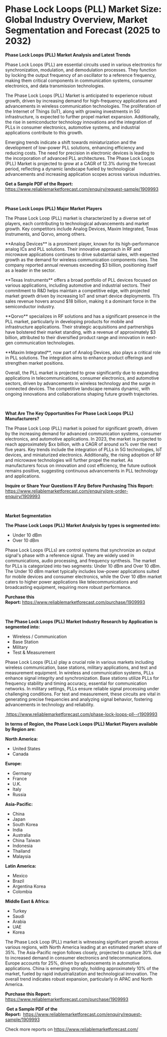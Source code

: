 <p><h1>Phase Lock Loops (PLL) Market Size: Global Industry Overview, Market Segmentation and Forecast (2025 to 2032)</h1></p><p><strong>Phase Lock Loops (PLL) Market Analysis and Latest Trends</strong></p>
<p><p>Phase Lock Loops (PLL) are essential circuits used in various electronics for synchronization, modulation, and demodulation processes. They function by locking the output frequency of an oscillator to a reference frequency, making them critical components in communication systems, consumer electronics, and data transmission technologies.</p><p>The Phase Lock Loops (PLL) Market is anticipated to experience robust growth, driven by increasing demand for high-frequency applications and advancements in wireless communication technologies. The proliferation of the Internet of Things (IoT), along with growing investments in 5G infrastructure, is expected to further propel market expansion. Additionally, the rise in semiconductor technology innovations and the integration of PLLs in consumer electronics, automotive systems, and industrial applications contribute to this growth.</p><p>Emerging trends indicate a shift towards miniaturization and the development of low-power PLL solutions, enhancing efficiency and reducing costs. The need for precision in electronic devices is leading to the incorporation of advanced PLL architectures. The Phase Lock Loops (PLL) Market is projected to grow at a CAGR of 12.3% during the forecast period, reflecting a dynamic landscape fueled by technological advancements and increasing application scopes across various industries.</p></p>
<p><strong>Get a Sample PDF of the Report:&nbsp;</strong> <a href="https://www.reliablemarketforecast.com/enquiry/request-sample/1909993?utm_campaign=2470&utm_medium=2&utm_source=Github&utm_content=ia&utm_term=13022025&utm_id=phase-lock-loops-pll">https://www.reliablemarketforecast.com/enquiry/request-sample/1909993</a></p>
<p>&nbsp;</p>
<p><strong>Phase Lock Loops (PLL) Major Market Players</strong></p>
<p><p>The Phase Lock Loop (PLL) market is characterized by a diverse set of players, each contributing to technological advancements and market growth. Key competitors include Analog Devices, Maxim Integrated, Texas Instruments, and Qorvo, among others.</p><p>**Analog Devices** is a prominent player, known for its high-performance analog ICs and PLL solutions. Their innovative approach in RF and microwave applications continues to drive substantial sales, with expected growth as the demand for wireless communication components rises. The company reported annual revenues exceeding $3 billion, positioning itself as a leader in the sector.</p><p>**Texas Instruments** offers a broad portfolio of PLL devices focused on various applications, including automotive and industrial sectors. Their commitment to R&D helps maintain a competitive edge, with projected market growth driven by increasing IoT and smart device deployments. TI’s sales revenue hovers around $18 billion, making it a dominant force in the semiconductor industry.</p><p>**Qorvo** specializes in RF solutions and has a significant presence in the PLL market, particularly in developing products for mobile and infrastructure applications. Their strategic acquisitions and partnerships have bolstered their market standing, with a revenue of approximately $3 billion, attributed to their diversified product range and innovation in next-gen communication technologies.</p><p>**Maxim Integrated**, now part of Analog Devices, also plays a critical role in PLL solutions. The integration aims to enhance product offerings and strengthen market positions.</p><p>Overall, the PLL market is projected to grow significantly due to expanding applications in telecommunications, consumer electronics, and automotive sectors, driven by advancements in wireless technology and the surge in connected devices. The competitive landscape remains dynamic, with ongoing innovations and collaborations shaping future growth trajectories.</p></p>
<p>&nbsp;</p>
<p><strong>What Are The Key Opportunities For Phase Lock Loops (PLL) Manufacturers?</strong></p>
<p><p>The Phase Lock Loop (PLL) market is poised for significant growth, driven by the increasing demand for advanced communication systems, consumer electronics, and automotive applications. In 2023, the market is projected to reach approximately $xx billion, with a CAGR of around xx% over the next five years. Key trends include the integration of PLLs in 5G technologies, IoT devices, and miniaturized electronics. Additionally, the rising adoption of RF and microwave technologies will further propel the market. As manufacturers focus on innovation and cost efficiency, the future outlook remains positive, suggesting continuous advancements in PLL technology and applications.</p></p>
<p><strong>Inquire or Share Your Questions If Any Before Purchasing This Report:</strong> <a href="https://www.reliablemarketforecast.com/enquiry/pre-order-enquiry/1909993?utm_campaign=2470&utm_medium=2&utm_source=Github&utm_content=ia&utm_term=13022025&utm_id=phase-lock-loops-pll">https://www.reliablemarketforecast.com/enquiry/pre-order-enquiry/1909993</a></p>
<p>&nbsp;</p>
<p><strong>Market Segmentation</strong></p>
<p><strong>The Phase Lock Loops (PLL) Market Analysis by types is segmented into:</strong></p>
<p><ul><li>Under 10 dBm</li><li>Over 10 dBm</li></ul></p>
<p><p>Phase Lock Loops (PLLs) are control systems that synchronize an output signal's phase with a reference signal. They are widely used in communications, audio processing, and frequency synthesis. The market for PLLs is categorized into two segments: Under 10 dBm and Over 10 dBm. The Under 10 dBm market typically includes low-power applications suited for mobile devices and consumer electronics, while the Over 10 dBm market caters to higher power applications like telecommunications and broadcasting equipment, requiring more robust performance.</p></p>
<p><strong>Purchase this Report:&nbsp;</strong><a href="https://www.reliablemarketforecast.com/purchase/1909993?utm_campaign=2470&utm_medium=2&utm_source=Github&utm_content=ia&utm_term=13022025&utm_id=phase-lock-loops-pll">https://www.reliablemarketforecast.com/purchase/1909993</a></p>
<p>&nbsp;</p>
<p><strong>The Phase Lock Loops (PLL) Market Industry Research by Application is segmented into:</strong></p>
<p><ul><li>Wireless / Communication</li><li>Base Station</li><li>Military</li><li>Test & Measurement</li></ul></p>
<p><p>Phase Lock Loops (PLLs) play a crucial role in various markets including wireless communication, base stations, military applications, and test and measurement equipment. In wireless and communication systems, PLLs enhance signal integrity and synchronization. Base stations utilize PLLs for frequency stability and timing accuracy, essential for communication networks. In military settings, PLLs ensure reliable signal processing under challenging conditions. For test and measurement, these circuits are vital in generating precise frequencies and analyzing signal behavior, fostering advancements in technology and reliability.</p></p>
<p><a href="https://www.reliablemarketforecast.com/phase-lock-loops-pll--r1909993?utm_campaign=2470&utm_medium=2&utm_source=Github&utm_content=ia&utm_term=13022025&utm_id=phase-lock-loops-pll">&nbsp;https://www.reliablemarketforecast.com/phase-lock-loops-pll--r1909993</a></p>
<p><strong>In terms of Region, the Phase Lock Loops (PLL) Market Players available by Region are:</strong></p>
<p>
    <p> <strong> North America: </strong>
        <ul>
            <li>United States</li>
            <li>Canada</li>
        </ul>
        </p> 
    <p> <strong> Europe: </strong>
        <ul>
            <li>Germany</li>
            <li>France</li>
            <li>U.K.</li>
            <li>Italy</li>
            <li>Russia</li>
        </ul>
        </p> 
    <p> <strong> Asia-Pacific: </strong>
        <ul>
            <li>China</li>
            <li>Japan</li>
            <li>South Korea</li>
            <li>India</li>
            <li>Australia</li>
            <li>China Taiwan</li>
            <li>Indonesia</li>
            <li>Thailand</li>
            <li>Malaysia</li>
        </ul>
        </p> 
    <p> <strong> Latin America: </strong>
        <ul>
            <li>Mexico</li>
            <li>Brazil</li>
            <li>Argentina Korea</li>
            <li>Colombia</li>
        </ul>
        </p> 
    <p> <strong> Middle East & Africa: </strong>
        <ul>
            <li>Turkey</li>
            <li>Saudi</li>
            <li>Arabia</li>
            <li>UAE</li>
            <li>Korea</li>
        </ul>
    </p>
    </p>
<p><p>The Phase Lock Loop (PLL) market is witnessing significant growth across various regions, with North America leading at an estimated market share of 35%. The Asia-Pacific region follows closely, projected to capture 30% due to increased demand in consumer electronics and telecommunications. Europe accounts for 25%, driven by advancements in automotive applications. China is emerging strongly, holding approximately 10% of the market, fueled by rapid industrialization and technological innovation. The overall trend indicates robust expansion, particularly in APAC and North America.</p></p>
<p><strong>Purchase this Report: </strong><a href="https://www.reliablemarketforecast.com/purchase/1909993?utm_campaign=2470&utm_medium=2&utm_source=Github&utm_content=ia&utm_term=13022025&utm_id=phase-lock-loops-pll">https://www.reliablemarketforecast.com/purchase/1909993</a></p>
<p>&nbsp;<strong>Get a Sample PDF of the Report:&nbsp;&nbsp;</strong><a href="https://www.reliablemarketforecast.com/enquiry/request-sample/1909993?utm_campaign=2470&utm_medium=2&utm_source=Github&utm_content=ia&utm_term=13022025&utm_id=phase-lock-loops-pll">https://www.reliablemarketforecast.com/enquiry/request-sample/1909993</a></p>
<p><strong></strong></p>
<p>Check more reports on <a href="https://www.reliablemarketforecast.com/?utm_campaign=2470&utm_medium=2&utm_source=Github&utm_content=ia&utm_term=13022025&utm_id=phase-lock-loops-pll">https://www.reliablemarketforecast.com/</a></p>